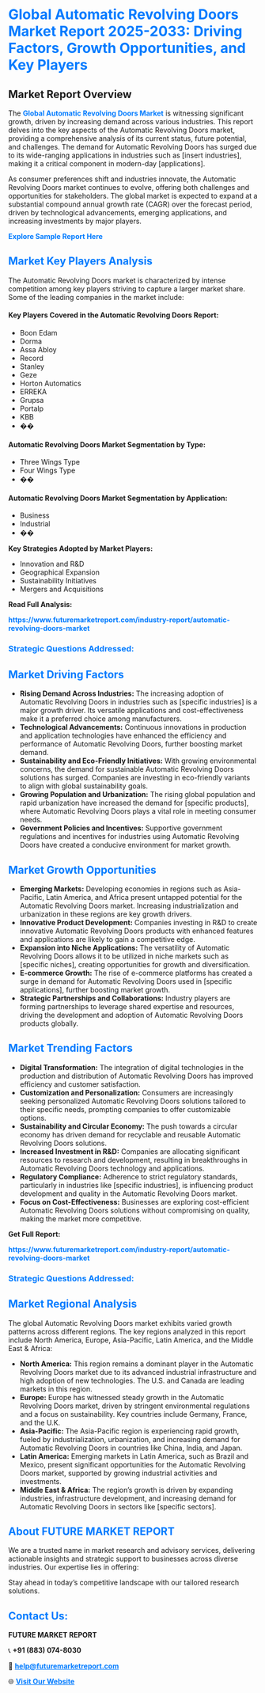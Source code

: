 <h1 style="color: #007BFF;">Global Automatic Revolving Doors Market Report 2025-2033: Driving Factors, Growth Opportunities, and Key Players</h1>

<section id="overview">
<h2>Market Report Overview</h2>
<p>The <a href="https://www.futuremarketreport.com/industry-report/automatic-revolving-doors-market" style="color: #007BFF; text-decoration: none;"><strong>Global Automatic Revolving Doors Market</strong></a> is witnessing significant growth, driven by increasing demand across various industries. This report delves into the key aspects of the Automatic Revolving Doors market, providing a comprehensive analysis of its current status, future potential, and challenges. The demand for Automatic Revolving Doors has surged due to its wide-ranging applications in industries such as [insert industries], making it a critical component in modern-day [applications].</p>
<p>As consumer preferences shift and industries innovate, the Automatic Revolving Doors market continues to evolve, offering both challenges and opportunities for stakeholders. The global market is expected to expand at a substantial compound annual growth rate (CAGR) over the forecast period, driven by technological advancements, emerging applications, and increasing investments by major players.</p>
</section>

<section id="overview">
<p><a href="https://www.futuremarketreport.com/request-sample/reportId=117129" style="color: #007BFF; text-decoration: none;"><strong>Explore Sample Report Here</strong></a></p>
</section>

<section id="key-players">
<h2 style="color: #007BFF;">Market Key Players Analysis</h2>
<p>The Automatic Revolving Doors market is characterized by intense competition among key players striving to capture a larger market share. Some of the leading companies in the market include:</p>
<h4>Key Players Covered in the Automatic Revolving Doors Report:</h4>
<ul><li>Boon Edam</li><li>Dorma</li><li>Assa Abloy</li><li>Record</li><li>Stanley</li><li>Geze</li><li>Horton Automatics</li><li>ERREKA</li><li>Grupsa</li><li>Portalp</li><li>KBB</li><li>��</li></ul>
<h4>Automatic Revolving Doors Market Segmentation by Type:</h4>
<ul><li>Three Wings Type</li><li>Four Wings Type</li><li>��</li></ul>

<h4>Automatic Revolving Doors Market Segmentation by Application:</h4>
<ul><li>Business</li><li>Industrial</li><li>��</li></ul>
<p><strong>Key Strategies Adopted by Market Players:</strong></p>
<ul>
<li>Innovation and R&D</li>
<li>Geographical Expansion</li>
<li>Sustainability Initiatives</li>
<li>Mergers and Acquisitions</li>
</ul>
</section>

<section>
<p><strong>Read Full Analysis: </strong></p><a href="https://www.futuremarketreport.com/industry-report/automatic-revolving-doors-market" style="color: #007BFF; text-decoration: none;"><strong>https://www.futuremarketreport.com/industry-report/automatic-revolving-doors-market</strong></a>
<h3 style="color: #007BFF;">Strategic Questions Addressed:</h3>
</section>

<section id="driving-factors">
<h2 style="color: #007BFF;">Market Driving Factors</h2>
<ul>
<li><strong>Rising Demand Across Industries:</strong> The increasing adoption of Automatic Revolving Doors in industries such as [specific industries] is a major growth driver. Its versatile applications and cost-effectiveness make it a preferred choice among manufacturers.</li>
<li><strong>Technological Advancements:</strong> Continuous innovations in production and application technologies have enhanced the efficiency and performance of Automatic Revolving Doors, further boosting market demand.</li>
<li><strong>Sustainability and Eco-Friendly Initiatives:</strong> With growing environmental concerns, the demand for sustainable Automatic Revolving Doors solutions has surged. Companies are investing in eco-friendly variants to align with global sustainability goals.</li>
<li><strong>Growing Population and Urbanization:</strong> The rising global population and rapid urbanization have increased the demand for [specific products], where Automatic Revolving Doors plays a vital role in meeting consumer needs.</li>
<li><strong>Government Policies and Incentives:</strong> Supportive government regulations and incentives for industries using Automatic Revolving Doors have created a conducive environment for market growth.</li>
</ul>
</section>

<section id="growth-opportunities">
<h2 style="color: #007BFF;">Market Growth Opportunities</h2>
<ul>
<li><strong>Emerging Markets:</strong> Developing economies in regions such as Asia-Pacific, Latin America, and Africa present untapped potential for the Automatic Revolving Doors market. Increasing industrialization and urbanization in these regions are key growth drivers.</li>
<li><strong>Innovative Product Development:</strong> Companies investing in R&D to create innovative Automatic Revolving Doors products with enhanced features and applications are likely to gain a competitive edge.</li>
<li><strong>Expansion into Niche Applications:</strong> The versatility of Automatic Revolving Doors allows it to be utilized in niche markets such as [specific niches], creating opportunities for growth and diversification.</li>
<li><strong>E-commerce Growth:</strong> The rise of e-commerce platforms has created a surge in demand for Automatic Revolving Doors used in [specific applications], further boosting market growth.</li>
<li><strong>Strategic Partnerships and Collaborations:</strong> Industry players are forming partnerships to leverage shared expertise and resources, driving the development and adoption of Automatic Revolving Doors products globally.</li>
</ul>
</section>

<section id="trending-factors">
<h2 style="color: #007BFF;">Market Trending Factors</h2>
<ul>
<li><strong>Digital Transformation:</strong> The integration of digital technologies in the production and distribution of Automatic Revolving Doors has improved efficiency and customer satisfaction.</li>
<li><strong>Customization and Personalization:</strong> Consumers are increasingly seeking personalized Automatic Revolving Doors solutions tailored to their specific needs, prompting companies to offer customizable options.</li>
<li><strong>Sustainability and Circular Economy:</strong> The push towards a circular economy has driven demand for recyclable and reusable Automatic Revolving Doors solutions.</li>
<li><strong>Increased Investment in R&D:</strong> Companies are allocating significant resources to research and development, resulting in breakthroughs in Automatic Revolving Doors technology and applications.</li>
<li><strong>Regulatory Compliance:</strong> Adherence to strict regulatory standards, particularly in industries like [specific industries], is influencing product development and quality in the Automatic Revolving Doors market.</li>
<li><strong>Focus on Cost-Effectiveness:</strong> Businesses are exploring cost-efficient Automatic Revolving Doors solutions without compromising on quality, making the market more competitive.</li>
</ul>
</section>

<section>
<p><strong>Get Full Report: </strong></p><a href="https://www.futuremarketreport.com/industry-report/automatic-revolving-doors-market" style="color: #007BFF; text-decoration: none;"><strong>https://www.futuremarketreport.com/industry-report/automatic-revolving-doors-market</strong></a>
<h3 style="color: #007BFF;">Strategic Questions Addressed:</h3>
</section>


<section id="regional-analysis">
<h2 style="color: #007BFF;">Market Regional Analysis</h2>
<p>The global Automatic Revolving Doors market exhibits varied growth patterns across different regions. The key regions analyzed in this report include North America, Europe, Asia-Pacific, Latin America, and the Middle East & Africa:</p>
<ul>
<li><strong>North America:</strong> This region remains a dominant player in the Automatic Revolving Doors market due to its advanced industrial infrastructure and high adoption of new technologies. The U.S. and Canada are leading markets in this region.</li>
<li><strong>Europe:</strong> Europe has witnessed steady growth in the Automatic Revolving Doors market, driven by stringent environmental regulations and a focus on sustainability. Key countries include Germany, France, and the U.K.</li>
<li><strong>Asia-Pacific:</strong> The Asia-Pacific region is experiencing rapid growth, fueled by industrialization, urbanization, and increasing demand for Automatic Revolving Doors in countries like China, India, and Japan.</li>
<li><strong>Latin America:</strong> Emerging markets in Latin America, such as Brazil and Mexico, present significant opportunities for the Automatic Revolving Doors market, supported by growing industrial activities and investments.</li>
<li><strong>Middle East & Africa:</strong> The region’s growth is driven by expanding industries, infrastructure development, and increasing demand for Automatic Revolving Doors in sectors like [specific sectors].</li>
</ul>
</section>

<footer>
<h2 style="color: #007BFF;">About FUTURE MARKET REPORT</h2>
<p>We are a trusted name in market research and advisory services, delivering actionable insights and strategic support to businesses across diverse industries. Our expertise lies in offering:</p>

<p>Stay ahead in today’s competitive landscape with our tailored research solutions.</p>

<h2 style="color: #007BFF;">Contact Us:</h2>
<p><strong>FUTURE MARKET REPORT</strong></p>
<p>📞 <strong>+91 (883) 074-8030</strong></p>
<p>📧 <strong><a href="mailto:help@futuremarketreport.com" style="color: #007BFF;">help@futuremarketreport.com</a></strong></p>
<p>🌐 <strong><a href="https://www.futuremarketreport.com/" style="color: #007BFF;">Visit Our Website</a></strong></p>
</footer>